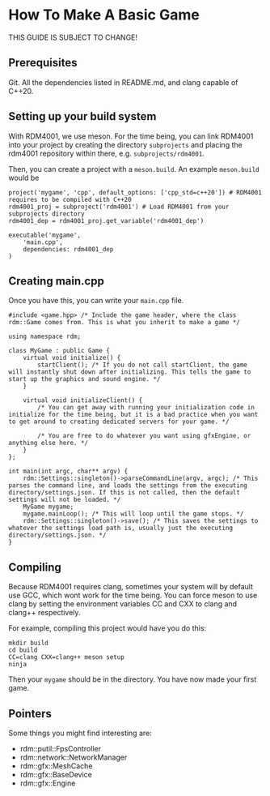 # How To Make A Basic Game

THIS GUIDE IS SUBJECT TO CHANGE!

## Prerequisites

Git. All the dependencies listed in README.md, and clang capable of C++20.

## Setting up your build system

With RDM4001, we use meson. For the time being, you can link RDM4001 into your project by creating the directory `subprojects` and placing the rdm4001 repository within there, e.g. `subprojects/rdm4001`.

Then, you can create a project with a `meson.build`. An example `meson.build` would be

	project('mygame', 'cpp', default_options: ['cpp_std=c++20']) # RDM4001 requires to be compiled with C++20
	rdm4001_proj = subproject('rdm4001') # Load RDM4001 from your subprojects directory
	rdm4001_dep = rdm4001_proj.get_variable('rdm4001_dep')
	
	executable('mygame',
	    'main.cpp',
		dependencies: rdm4001_dep
	)

## Creating main.cpp

Once you have this, you can write your `main.cpp` file.

	#include <game.hpp> /* Include the game header, where the class rdm::Game comes from. This is what you inherit to make a game */
	
	using namespace rdm;
	
	class MyGame : public Game {
		virtual void initialize() {
			startClient(); /* If you do not call startClient, the game will instantly shut down after initializing. This tells the game to start up the graphics and sound engine. */
		}
		
		virtual void initializeClient() {
			/* You can get away with running your initialization code in initialize for the time being, but it is a bad practice when you want to get around to creating dedicated servers for your game. */
			
			/* You are free to do whatever you want using gfxEngine, or anything else here. */
		}
	};
	
	int main(int argc, char** argv) {
		rdm::Settings::singleton()->parseCommandLine(argv, argc); /* This parses the command line, and loads the settings from the executing directory/settings.json. If this is not called, then the default settings will not be loaded. */
		MyGame mygame;
		mygame.mainLoop(); /* This will loop until the game stops. */
		rdm::Settings::singleton()->save(); /* This saves the settings to whatever the settings load path is, usually just the executing directory/settings.json. */
	}

## Compiling

Because RDM4001 requires clang, sometimes your system will by default use GCC, which wont work for the time being. You can force meson to use clang by setting the environment variables CC and CXX to clang and clang++ respectively.

For example, compiling this project would have you do this:

	mkdir build
	cd build
	CC=clang CXX=clang++ meson setup
	ninja
	
Then your `mygame` should be in the directory. You have now made your first game.

## Pointers

Some things you might find interesting are:

- rdm::putil::FpsController
- rdm::network::NetworkManager
- rdm::gfx::MeshCache
- rdm::gfx::BaseDevice
- rdm::gfx::Engine
